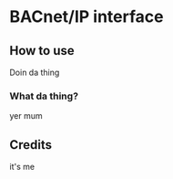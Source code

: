 # BACnet/IP interface

## How to use

Doin da thing

### What da thing?

yer mum

## Credits

it's me